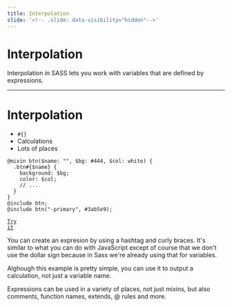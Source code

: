 ```yaml
---
title: Interpolation
slide: '<!-- .slide: data-visibility="hidden"-->'
---
```


<!-- .slide: data-state="layout-title" class="bg-dark"-->

# Interpolation

> >

Interpolation in SASS lets you work with variables that are defined by expressions.

---

# Interpolation

- `#{}`
- Calculations
- Lots of places

```
@mixin btn($name: "", $bg: #444, $col: white) {
  .btn#{$name} {
    background: $bg;
    color: $col;
    // ...
  }
}
@include btn;
@include btn("-primary", #3ab5e9);
```

<a href="https://codepen.io/planetoftheweb/pen/BawgZJm?editors=1100" target="_blank"><code class="code-royal">Try it</code></a>

> >

You can create an expresion by using a hashtag and curly braces. It's similar to what you can do with JavaScript except of course that we don't use the dollar sign because in Sass we're already using that for variables.

Alghough this example is pretty simple, you can use it to output a calculation, not just a variable name.

Expressions can be used in a variety of places, not just mixins, but also comments, function names, extends, @ rules and more.
